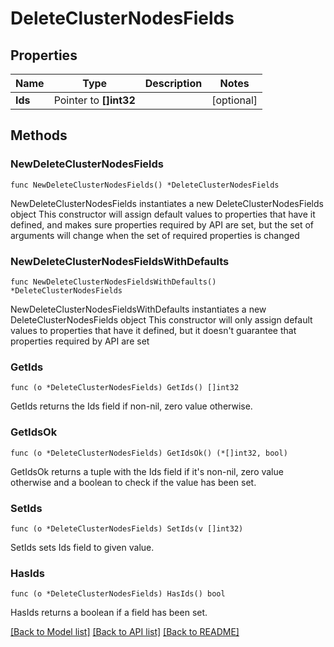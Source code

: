 # DeleteClusterNodesFields

## Properties

Name | Type | Description | Notes
------------ | ------------- | ------------- | -------------
**Ids** | Pointer to **[]int32** |  | [optional] 

## Methods

### NewDeleteClusterNodesFields

`func NewDeleteClusterNodesFields() *DeleteClusterNodesFields`

NewDeleteClusterNodesFields instantiates a new DeleteClusterNodesFields object
This constructor will assign default values to properties that have it defined,
and makes sure properties required by API are set, but the set of arguments
will change when the set of required properties is changed

### NewDeleteClusterNodesFieldsWithDefaults

`func NewDeleteClusterNodesFieldsWithDefaults() *DeleteClusterNodesFields`

NewDeleteClusterNodesFieldsWithDefaults instantiates a new DeleteClusterNodesFields object
This constructor will only assign default values to properties that have it defined,
but it doesn't guarantee that properties required by API are set

### GetIds

`func (o *DeleteClusterNodesFields) GetIds() []int32`

GetIds returns the Ids field if non-nil, zero value otherwise.

### GetIdsOk

`func (o *DeleteClusterNodesFields) GetIdsOk() (*[]int32, bool)`

GetIdsOk returns a tuple with the Ids field if it's non-nil, zero value otherwise
and a boolean to check if the value has been set.

### SetIds

`func (o *DeleteClusterNodesFields) SetIds(v []int32)`

SetIds sets Ids field to given value.

### HasIds

`func (o *DeleteClusterNodesFields) HasIds() bool`

HasIds returns a boolean if a field has been set.


[[Back to Model list]](../README.md#documentation-for-models) [[Back to API list]](../README.md#documentation-for-api-endpoints) [[Back to README]](../README.md)


